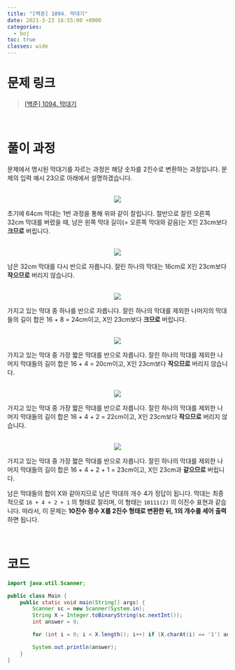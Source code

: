 ```yaml
---
title: "[백준] 1094. 막대기"
date: 2021-3-23 16:55:00 +0900
categories:
  - boj
toc: true
classes: wide
---
```


# 문제 링크

> [[백준] 1094. 막대기](https://www.acmicpc.net/problem/1094)

<br>

# 풀이 과정

문제에서 명시된 막대기를 자르는 과정은 해당 숫자를 2진수로 변환하는 과정입니다. 문제의 입력 예시 23으로 아래에서 설명하겠습니다.

<br>

<center><img src="http://dl.dropbox.com/s/x3gm0seow4if8d5/%EB%B0%B1%EC%A4%80-1094_%EB%A7%89%EB%8C%80%EA%B8%B0-1.png"></center>

초기에 64cm 막대는 1번 과정을 통해 위와 같이 잘립니다. 절반으로 잘린 오른쪽 32cm 막대를 버렸을 때, 남은 왼쪽 막대 길이(= 오른쪽 막대와 같음)는 X인 23cm보다 **크므로** 버립니다.

<br>

<center><img src="http://dl.dropbox.com/s/hikprszdmtiwfe4/%EB%B0%B1%EC%A4%80-1094_%EB%A7%89%EB%8C%80%EA%B8%B0-2.png"></center>

남은 32cm 막대를 다시 반으로 자릅니다. 잘린 하나의 막대는 16cm로 X인 23cm보다 **작으므로** 버리지 않습니다.

<br>

<center><img src="http://dl.dropbox.com/s/8a8zatbfzheafsr/%EB%B0%B1%EC%A4%80-1094_%EB%A7%89%EB%8C%80%EA%B8%B0-3.png"></center>

가지고 있는 막대 중 하나를 반으로 자릅니다. 잘린 하나의 막대를 제외한 나머지의 막대들의 길이 합은 16 + 8 = 24cm이고, X인 23cm보다 **크므로** 버립니다.

<br>

<center><img src="http://dl.dropbox.com/s/mrgocyf9o2g7zp0/%EB%B0%B1%EC%A4%80-1094_%EB%A7%89%EB%8C%80%EA%B8%B0-4.png"></center>

가지고 있는 막대 중 가장 짧은 막대를 반으로 자릅니다. 잘린 하나의 막대를 제외한 나머지 막대들의 길이 합은 16 + 4 = 20cm이고, X인 23cm보다 **작으므로** 버리지 않습니다.

<br>

<center><img src="http://dl.dropbox.com/s/bvbt4ca82w7b30p/%EB%B0%B1%EC%A4%80-1094_%EB%A7%89%EB%8C%80%EA%B8%B0-5.png"></center>

가지고 있는 막대 중 가장 짧은 막대를 반으로 자릅니다. 잘린 하나의 막대를 제외한 나머지 막대들의 길이 합은 16 + 4 + 2 = 22cm이고, X인 23cm보다 **작으므로** 버리지 않습니다.

<br>

<center><img src="http://dl.dropbox.com/s/uio69u1iv1ebm9u/%EB%B0%B1%EC%A4%80-1094_%EB%A7%89%EB%8C%80%EA%B8%B0-6.png"></center>

가지고 있는 막대 중 가장 짧은 막대를 반으로 자릅니다. 잘린 하나의 막대를 제외한 나머지 막대들의 길이 합은 16 + 4 + 2 + 1 = 23cm이고, X인 23cm과 **같으므로** 버립니다.

남은 막대들의 합이 X와 같아지므로 남은 막대의 개수 4가 정답이 됩니다. 막대는 최종적으로 `16 + 4 + 2 + 1` 의 형태로 잘리며, 이 형태는 `10111(2)` 의 이진수 표현과 같습니다. 따라서, 이 문제는 **10진수 정수 X를 2진수 형태로 변환한 뒤, 1의 개수를 세어 출력**하면 됩니다.

<br>

# 코드

```java
import java.util.Scanner;

public class Main {
    public static void main(String[] args) {
        Scanner sc = new Scanner(System.in);
        String X = Integer.toBinaryString(sc.nextInt());
        int answer = 0;

        for (int i = 0; i < X.length(); i++) if (X.charAt(i) == '1') answer++;

        System.out.println(answer);
    }
}
```